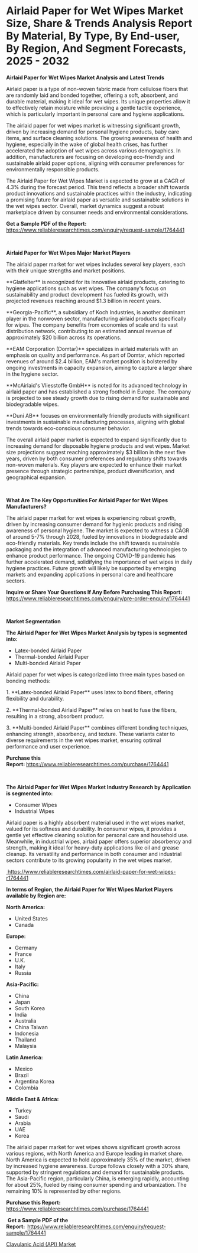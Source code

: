 <p><h1>Airlaid Paper for Wet Wipes Market Size, Share & Trends Analysis Report By Material, By Type, By End-user, By Region, And Segment Forecasts, 2025 - 2032</h1></p><p><strong>Airlaid Paper for Wet Wipes Market Analysis and Latest Trends</strong></p>
<p><p>Airlaid paper is a type of non-woven fabric made from cellulose fibers that are randomly laid and bonded together, offering a soft, absorbent, and durable material, making it ideal for wet wipes. Its unique properties allow it to effectively retain moisture while providing a gentle tactile experience, which is particularly important in personal care and hygiene applications.</p><p>The airlaid paper for wet wipes market is witnessing significant growth, driven by increasing demand for personal hygiene products, baby care items, and surface cleaning solutions. The growing awareness of health and hygiene, especially in the wake of global health crises, has further accelerated the adoption of wet wipes across various demographics. In addition, manufacturers are focusing on developing eco-friendly and sustainable airlaid paper options, aligning with consumer preferences for environmentally responsible products.</p><p>The Airlaid Paper for Wet Wipes Market is expected to grow at a CAGR of 4.3% during the forecast period. This trend reflects a broader shift towards product innovations and sustainable practices within the industry, indicating a promising future for airlaid paper as versatile and sustainable solutions in the wet wipes sector. Overall, market dynamics suggest a robust marketplace driven by consumer needs and environmental considerations.</p></p>
<p><strong>Get a Sample PDF of the Report:&nbsp;</strong> <a href="https://www.reliableresearchtimes.com/enquiry/request-sample/1764441?utm_campaign=2198&utm_medium=2&utm_source=Github&utm_content=ia&utm_term=02022025&utm_id=airlaid-paper-for-wet-wipes">https://www.reliableresearchtimes.com/enquiry/request-sample/1764441</a></p>
<p>&nbsp;</p>
<p><strong>Airlaid Paper for Wet Wipes Major Market Players</strong></p>
<p><p>The airlaid paper market for wet wipes includes several key players, each with their unique strengths and market positions. </p><p>**Glatfelter** is recognized for its innovative airlaid products, catering to hygiene applications such as wet wipes. The company's focus on sustainability and product development has fueled its growth, with projected revenues reaching around $1.3 billion in recent years. </p><p>**Georgia-Pacific**, a subsidiary of Koch Industries, is another dominant player in the nonwoven sector, manufacturing airlaid products specifically for wipes. The company benefits from economies of scale and its vast distribution network, contributing to an estimated annual revenue of approximately $20 billion across its operations.</p><p>**EAM Corporation (Domtar)** specializes in airlaid materials with an emphasis on quality and performance. As part of Domtar, which reported revenues of around $2.4 billion, EAM's market position is bolstered by ongoing investments in capacity expansion, aiming to capture a larger share in the hygiene sector.</p><p>**McAirlaid's Vliesstoffe GmbH** is noted for its advanced technology in airlaid paper and has established a strong foothold in Europe. The company is projected to see steady growth due to rising demand for sustainable and biodegradable wipes.</p><p>**Duni AB** focuses on environmentally friendly products with significant investments in sustainable manufacturing processes, aligning with global trends towards eco-conscious consumer behavior.</p><p>The overall airlaid paper market is expected to expand significantly due to increasing demand for disposable hygiene products and wet wipes. Market size projections suggest reaching approximately $3 billion in the next five years, driven by both consumer preferences and regulatory shifts towards non-woven materials. Key players are expected to enhance their market presence through strategic partnerships, product diversification, and geographical expansion.</p></p>
<p>&nbsp;</p>
<p><strong>What Are The Key Opportunities For Airlaid Paper for Wet Wipes Manufacturers?</strong></p>
<p><p>The airlaid paper market for wet wipes is experiencing robust growth, driven by increasing consumer demand for hygienic products and rising awareness of personal hygiene. The market is expected to witness a CAGR of around 5-7% through 2028, fueled by innovations in biodegradable and eco-friendly materials. Key trends include the shift towards sustainable packaging and the integration of advanced manufacturing technologies to enhance product performance. The ongoing COVID-19 pandemic has further accelerated demand, solidifying the importance of wet wipes in daily hygiene practices. Future growth will likely be supported by emerging markets and expanding applications in personal care and healthcare sectors.</p></p>
<p><strong>Inquire or Share Your Questions If Any Before Purchasing This Report:</strong> <a href="https://www.reliableresearchtimes.com/enquiry/pre-order-enquiry/1764441?utm_campaign=2198&utm_medium=2&utm_source=Github&utm_content=ia&utm_term=02022025&utm_id=airlaid-paper-for-wet-wipes">https://www.reliableresearchtimes.com/enquiry/pre-order-enquiry/1764441</a></p>
<p>&nbsp;</p>
<p><strong>Market Segmentation</strong></p>
<p><strong>The Airlaid Paper for Wet Wipes Market Analysis by types is segmented into:</strong></p>
<p><ul><li>Latex-bonded Airlaid Paper</li><li>Thermal-bonded Airlaid Paper</li><li>Multi-bonded Airlaid Paper</li></ul></p>
<p><p>Airlaid paper for wet wipes is categorized into three main types based on bonding methods: </p><p>1. **Latex-bonded Airlaid Paper** uses latex to bond fibers, offering flexibility and durability.</p><p>2. **Thermal-bonded Airlaid Paper** relies on heat to fuse the fibers, resulting in a strong, absorbent product. </p><p>3. **Multi-bonded Airlaid Paper** combines different bonding techniques, enhancing strength, absorbency, and texture. These variants cater to diverse requirements in the wet wipes market, ensuring optimal performance and user experience.</p></p>
<p><strong>Purchase this Report:&nbsp;</strong><a href="https://www.reliableresearchtimes.com/purchase/1764441?utm_campaign=2198&utm_medium=2&utm_source=Github&utm_content=ia&utm_term=02022025&utm_id=airlaid-paper-for-wet-wipes">https://www.reliableresearchtimes.com/purchase/1764441</a></p>
<p>&nbsp;</p>
<p><strong>The Airlaid Paper for Wet Wipes Market Industry Research by Application is segmented into:</strong></p>
<p><ul><li>Consumer Wipes</li><li>Industrial Wipes</li></ul></p>
<p><p>Airlaid paper is a highly absorbent material used in the wet wipes market, valued for its softness and durability. In consumer wipes, it provides a gentle yet effective cleaning solution for personal care and household use. Meanwhile, in industrial wipes, airlaid paper offers superior absorbency and strength, making it ideal for heavy-duty applications like oil and grease cleanup. Its versatility and performance in both consumer and industrial sectors contribute to its growing popularity in the wet wipes market.</p></p>
<p><a href="https://www.reliableresearchtimes.com/airlaid-paper-for-wet-wipes-r1764441?utm_campaign=2198&utm_medium=2&utm_source=Github&utm_content=ia&utm_term=02022025&utm_id=airlaid-paper-for-wet-wipes">&nbsp;https://www.reliableresearchtimes.com/airlaid-paper-for-wet-wipes-r1764441</a></p>
<p><strong>In terms of Region, the Airlaid Paper for Wet Wipes Market Players available by Region are:</strong></p>
<p>
    <p> <strong> North America: </strong>
        <ul>
            <li>United States</li>
            <li>Canada</li>
        </ul>
        </p> 
    <p> <strong> Europe: </strong>
        <ul>
            <li>Germany</li>
            <li>France</li>
            <li>U.K.</li>
            <li>Italy</li>
            <li>Russia</li>
        </ul>
        </p> 
    <p> <strong> Asia-Pacific: </strong>
        <ul>
            <li>China</li>
            <li>Japan</li>
            <li>South Korea</li>
            <li>India</li>
            <li>Australia</li>
            <li>China Taiwan</li>
            <li>Indonesia</li>
            <li>Thailand</li>
            <li>Malaysia</li>
        </ul>
        </p> 
    <p> <strong> Latin America: </strong>
        <ul>
            <li>Mexico</li>
            <li>Brazil</li>
            <li>Argentina Korea</li>
            <li>Colombia</li>
        </ul>
        </p> 
    <p> <strong> Middle East & Africa: </strong>
        <ul>
            <li>Turkey</li>
            <li>Saudi</li>
            <li>Arabia</li>
            <li>UAE</li>
            <li>Korea</li>
        </ul>
    </p>
    </p>
<p><p>The airlaid paper market for wet wipes shows significant growth across various regions, with North America and Europe leading in market share. North America is expected to hold approximately 35% of the market, driven by increased hygiene awareness. Europe follows closely with a 30% share, supported by stringent regulations and demand for sustainable products. The Asia-Pacific region, particularly China, is emerging rapidly, accounting for about 25%, fueled by rising consumer spending and urbanization. The remaining 10% is represented by other regions.</p></p>
<p><strong>Purchase this Report: </strong><a href="https://www.reliableresearchtimes.com/purchase/1764441?utm_campaign=2198&utm_medium=2&utm_source=Github&utm_content=ia&utm_term=02022025&utm_id=airlaid-paper-for-wet-wipes">https://www.reliableresearchtimes.com/purchase/1764441</a></p>
<p>&nbsp;<strong>Get a Sample PDF of the Report:&nbsp;&nbsp;</strong><a href="https://www.reliableresearchtimes.com/enquiry/request-sample/1764441?utm_campaign=2198&utm_medium=2&utm_source=Github&utm_content=ia&utm_term=02022025&utm_id=airlaid-paper-for-wet-wipes">https://www.reliableresearchtimes.com/enquiry/request-sample/1764441</a></p>
<p><strong></strong></p>
<p><p><a href="https://github.com/klindsey95/Market-Research-Report-List-1/blob/main/clavulanic-acid-api-market.md?utm_campaign=2198&utm_medium=2&utm_source=Github&utm_content=ia&utm_term=02022025&utm_id=airlaid-paper-for-wet-wipes">Clavulanic Acid (API) Market</a></p></p>